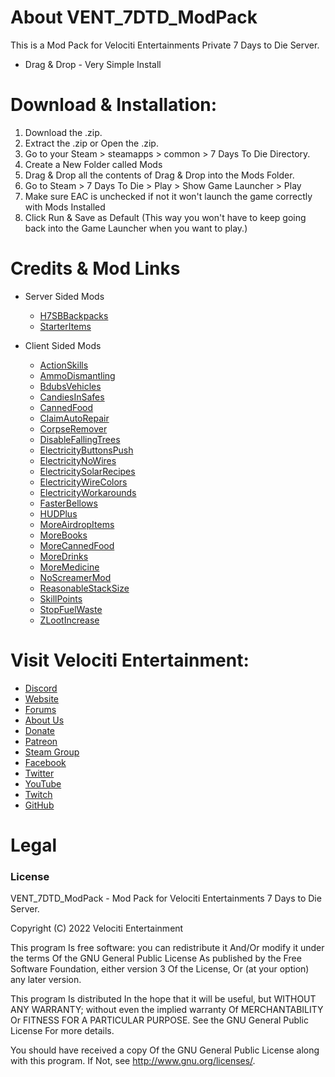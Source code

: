 # About VENT_7DTD_ModPack
This is a Mod Pack for Velociti Entertainments Private 7 Days to Die Server.

* Drag & Drop - Very Simple Install

# Download & Installation:
1) Download the .zip.
2) Extract the .zip or Open the .zip.
3) Go to your Steam > steamapps > common > 7 Days To Die Directory.
4) Create a New Folder called Mods
5) Drag & Drop all the contents of Drag & Drop into the Mods Folder.
6) Go to Steam > 7 Days To Die > Play > Show Game Launcher > Play
7) Make sure EAC is unchecked if not it won't launch the game correctly with Mods Installed
8) Click Run & Save as Default (This way you won't have to keep going back into the Game Launcher when you want to play.)

# Credits & Mod Links
* Server Sided Mods
  * [H7SBBackpacks]( https://7daystodiemods.com/h7sb-backpacks/ )
  * [StarterItems]( https://www.nexusmods.com/7daystodie/mods/1871 )

* Client Sided Mods
  * [ActionSkills]( https://www.nexusmods.com/7daystodie/mods/1749 )
  * [AmmoDismantling]( https://community.7daystodie.com/topic/20079-valmars-a20-modlets-outdated/ )
  * [BdubsVehicles]( https://www.nexusmods.com/7daystodie/mods/342 )
  * [CandiesInSafes]( https://www.nexusmods.com/7daystodie/mods/1683 )
  * [CannedFood]( https://7daystodiemods.com/canned-food/ )
  * [ClaimAutoRepair]( https://www.nexusmods.com/7daystodie/mods/1705 )
  * [CorpseRemover]( https://7daystodiemods.com/corpse-remover/ )
  * [DisableFallingTrees]( https://community.7daystodie.com/topic/20079-valmars-a20-modlets-outdated/ )
  * [ElectricityButtonsPush]( https://www.nexusmods.com/7daystodie/mods/1741 )
  * [ElectricityNoWires]( https://www.nexusmods.com/7daystodie/mods/1721 )
  * [ElectricitySolarRecipes]( https://www.nexusmods.com/7daystodie/mods/1713 )
  * [ElectricityWireColors]( https://www.nexusmods.com/7daystodie/mods/1720 )
  * [ElectricityWorkarounds]( https://www.nexusmods.com/7daystodie/mods/1728 )
  * [FasterBellows]( https://7daystodiemods.com/faster-bellows/ )
  * [HUDPlus]( https://www.nexusmods.com/7daystodie/mods/870 )
  * [MoreAirdropItems]( https://www.nexusmods.com/7daystodie/mods/1683 )
  * [MoreBooks]( https://www.nexusmods.com/7daystodie/mods/1683 )
  * [MoreCannedFood]( https://www.nexusmods.com/7daystodie/mods/1683 )
  * [MoreDrinks]( https://www.nexusmods.com/7daystodie/mods/1683 )
  * [MoreMedicine]( https://www.nexusmods.com/7daystodie/mods/1683 )
  * [NoScreamerMod]( https://www.nexusmods.com/7daystodie/mods/1493 )
  * [ReasonableStackSize]( https://7daystodiemods.com/reasonable-stack-size/ )
  * [SkillPoints]( https://7daystodiemods.com/faster-leveling-and-more-skill-points-per-level/ )
  * [StopFuelWaste]( https://www.nexusmods.com/7daystodie/mods/1884 )
  * [ZLootIncrease]( https://7daystodiemods.com/zombie-loot-bag-increase/ )
  

# Visit Velociti Entertainment:
* [Discord]( https://discord.velocitientertainment.com )
* [Website]( https://velocitientertainment.com )
* [Forums]( https://velocitientertainment.com/forum )
* [About Us]( https://velocitientertainment.com/pc-gaming )
* [Donate]( https://velocitientertainment.com/donations )
* [Patreon]( https://www.patreon.com/VelocitiEntertainment?fan_landing=true )
* [Steam Group]( https://steamcommunity.com/groups/velocitientertainment )
* [Facebook]( https://facebook.com/VelocitiEntertainment )
* [Twitter]( https://twitter.com/VelocitiEnt )
* [YouTube]( https://youtube.com/user/HumanTree92 )
* [Twitch]( https://twitch.tv/humantree92 )
* [GitHub]( https://github.com/HumanTree92 )

# Legal
### License
VENT_7DTD_ModPack - Mod Pack for Velociti Entertainments 7 Days to Die Server.

Copyright (C) 2022 Velociti Entertainment

This program Is free software: you can redistribute it And/Or modify it under the terms Of the GNU General Public License As published by the Free Software Foundation, either version 3 Of the License, Or (at your option) any later version.

This program Is distributed In the hope that it will be useful, but WITHOUT ANY WARRANTY; without even the implied warranty Of MERCHANTABILITY Or FITNESS FOR A PARTICULAR PURPOSE. See the GNU General Public License For more details.

You should have received a copy Of the GNU General Public License along with this program. If Not, see http://www.gnu.org/licenses/.
